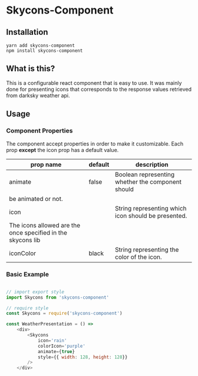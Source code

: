 # Skycons-Component


## Installation  

	yarn add skycons-component
	npm install skycons-component


## What is this?  
This is a configurable react component that is easy to use.
It was mainly done for presenting icons that corresponds
to the response values retrieved from darksky weather api.

## Usage

### Component Properties
The component accept properties in order to make it
customizable. Each prop **except** the icon prop
has a default value.

|prop name|default|description|
|---|---|---|
|animate|false|Boolean representing whether the component should
be animated or not.|
|icon||String representing which icon should be presented.
The icons allowed are the once specified in the skycons lib|
|iconColor|black|String representing the color of the icon.|


### Basic Example
```javascript

// import export style
import Skycons from 'skycons-component'

// require style
const Skycons = require('skycons-component')

const WeatherPresentation = () =>
	<div>
		<Skycons 
			icon='rain'
			colorIcon='purple'
			animate={true}
			style={{ width: 128, height: 128}}
		/>
	</div>

```
